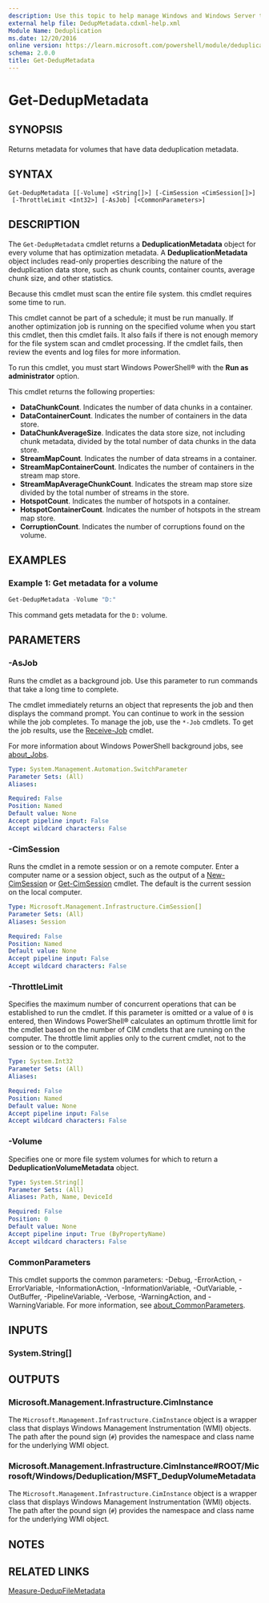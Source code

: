 ```yaml
---
description: Use this topic to help manage Windows and Windows Server technologies with Windows PowerShell.
external help file: DedupMetadata.cdxml-help.xml
Module Name: Deduplication
ms.date: 12/20/2016
online version: https://learn.microsoft.com/powershell/module/deduplication/get-dedupmetadata?view=windowsserver2022-ps&wt.mc_id=ps-gethelp
schema: 2.0.0
title: Get-DedupMetadata
---
```


# Get-DedupMetadata

## SYNOPSIS
Returns metadata for volumes that have data deduplication metadata.

## SYNTAX

```
Get-DedupMetadata [[-Volume] <String[]>] [-CimSession <CimSession[]>]
 [-ThrottleLimit <Int32>] [-AsJob] [<CommonParameters>]
```

## DESCRIPTION

The `Get-DedupMetadata` cmdlet returns a **DeduplicationMetadata** object for every volume that has
optimization metadata. A **DeduplicationMetadata** object includes read-only properties describing
the nature of the deduplication data store, such as chunk counts, container counts, average chunk
size, and other statistics.

Because this cmdlet must scan the entire file system. this cmdlet requires some time to run.

This cmdlet cannot be part of a schedule; it must be run manually. If another optimization job is
running on the specified volume when you start this cmdlet, then this cmdlet fails. It also fails if
there is not enough memory for the file system scan and cmdlet processing. If the cmdlet fails, then
review the events and log files for more information.

To run this cmdlet, you must start Windows PowerShell® with the **Run as administrator** option.

This cmdlet returns the following properties:

- **DataChunkCount**.
Indicates the number of data chunks in a container.
- **DataContainerCount**.
Indicates the number of containers in the data store.
- **DataChunkAverageSize**. Indicates the data store size, not including chunk metadata, divided by
  the total number of data chunks in the data store.
- **StreamMapCount**.
Indicates the number of data streams in a container.
- **StreamMapContainerCount**.
Indicates the number of containers in the stream map store.
- **StreamMapAverageChunkCount**.
Indicates the stream map store size divided by the total number of streams in the store.
- **HotspotCount**.
Indicates the number of hotspots in a container.
- **HotspotContainerCount**.
Indicates the number of hotspots in the stream map store.
- **CorruptionCount**.
Indicates the number of corruptions found on the volume.

## EXAMPLES

### Example 1: Get metadata for a volume

```powershell
Get-DedupMetadata -Volume "D:"
```

This command gets metadata for the `D:` volume.

## PARAMETERS

### -AsJob

Runs the cmdlet as a background job. Use this parameter to run commands that take a long time to
complete.

The cmdlet immediately returns an object that represents the job and then displays the command
prompt. You can continue to work in the session while the job completes. To manage the job, use the
`*-Job` cmdlets. To get the job results, use the
[Receive-Job](https://go.microsoft.com/fwlink/?LinkID=113372) cmdlet.

For more information about Windows PowerShell background jobs, see
[about_Jobs](https://go.microsoft.com/fwlink/?LinkID=113251).

```yaml
Type: System.Management.Automation.SwitchParameter
Parameter Sets: (All)
Aliases: 

Required: False
Position: Named
Default value: None
Accept pipeline input: False
Accept wildcard characters: False
```

### -CimSession

Runs the cmdlet in a remote session or on a remote computer. Enter a computer name or a session
object, such as the output of a [New-CimSession](/powershell/module/cimcmdlets/new-cimsession) or
[Get-CimSession](https://go.microsoft.com/fwlink/p/?LinkId=227966) cmdlet. The default is the
current session on the local computer.

```yaml
Type: Microsoft.Management.Infrastructure.CimSession[]
Parameter Sets: (All)
Aliases: Session

Required: False
Position: Named
Default value: None
Accept pipeline input: False
Accept wildcard characters: False
```

### -ThrottleLimit

Specifies the maximum number of concurrent operations that can be established to run the cmdlet. If
this parameter is omitted or a value of `0` is entered, then Windows PowerShell® calculates an
optimum throttle limit for the cmdlet based on the number of CIM cmdlets that are running on the
computer. The throttle limit applies only to the current cmdlet, not to the session or to the
computer.

```yaml
Type: System.Int32
Parameter Sets: (All)
Aliases: 

Required: False
Position: Named
Default value: None
Accept pipeline input: False
Accept wildcard characters: False
```

### -Volume

Specifies one or more file system volumes for which to return a **DeduplicationVolumeMetadata**
object.

```yaml
Type: System.String[]
Parameter Sets: (All)
Aliases: Path, Name, DeviceId

Required: False
Position: 0
Default value: None
Accept pipeline input: True (ByPropertyName)
Accept wildcard characters: False
```

### CommonParameters

This cmdlet supports the common parameters: -Debug, -ErrorAction, -ErrorVariable,
-InformationAction, -InformationVariable, -OutVariable, -OutBuffer, -PipelineVariable, -Verbose,
-WarningAction, and -WarningVariable. For more information, see
[about_CommonParameters](https://go.microsoft.com/fwlink/?LinkID=113216).

## INPUTS

### System.String[]

## OUTPUTS

### Microsoft.Management.Infrastructure.CimInstance

The `Microsoft.Management.Infrastructure.CimInstance` object is a wrapper class that displays
Windows Management Instrumentation (WMI) objects. The path after the pound sign (`#`) provides the
namespace and class name for the underlying WMI object.

### Microsoft.Management.Infrastructure.CimInstance#ROOT/Microsoft/Windows/Deduplication/MSFT_DedupVolumeMetadata

The `Microsoft.Management.Infrastructure.CimInstance` object is a wrapper class that displays
Windows Management Instrumentation (WMI) objects. The path after the pound sign (`#`) provides the
namespace and class name for the underlying WMI object.

## NOTES

## RELATED LINKS

[Measure-DedupFileMetadata](./Measure-DedupFileMetadata.md)
